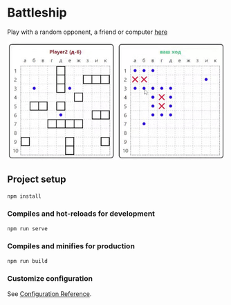 # Battleship

Play with a random opponent, a friend or computer [here](http://91.245.227.98:8080/)

![](https://github.com/greenDev7/battleship/blob/master/src/assets/battleship_repr.gif)

## Project setup
```
npm install
```

### Compiles and hot-reloads for development
```
npm run serve
```

### Compiles and minifies for production
```
npm run build
```

### Customize configuration
See [Configuration Reference](https://cli.vuejs.org/config/).
